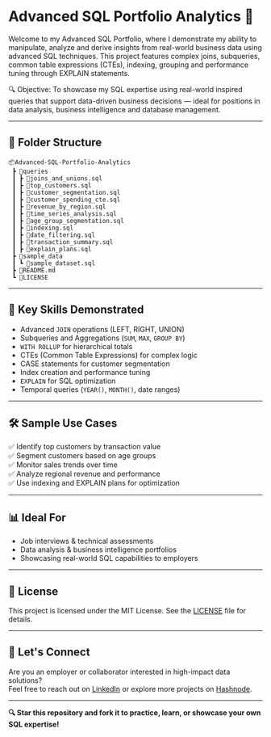 
# Advanced SQL Portfolio Analytics 🚀

Welcome to my Advanced SQL Portfolio, where I demonstrate my ability to manipulate, analyze and derive insights from real-world business data using advanced SQL techniques. This project features complex joins, subqueries, common table expressions (CTEs), indexing, grouping and performance tuning through EXPLAIN statements.

🔍 Objective:
To showcase my SQL expertise using real-world inspired queries that support data-driven business decisions — ideal for positions in data analysis, business intelligence and database management.

---

## 📁 Folder Structure

```
📦Advanced-SQL-Portfolio-Analytics
 ┣ 📂queries
 ┃ ┣ 📄joins_and_unions.sql
 ┃ ┣ 📄top_customers.sql
 ┃ ┣ 📄customer_segmentation.sql
 ┃ ┣ 📄customer_spending_cte.sql
 ┃ ┣ 📄revenue_by_region.sql
 ┃ ┣ 📄time_series_analysis.sql
 ┃ ┣ 📄age_group_segmentation.sql
 ┃ ┣ 📄indexing.sql
 ┃ ┣ 📄date_filtering.sql
 ┃ ┣ 📄transaction_summary.sql
 ┃ ┣ 📄explain_plans.sql
 ┣ 📂sample_data
 ┃ ┗ 📄sample_dataset.sql
 ┣ 📄README.md
 ┗ 📄LICENSE
```

---

## 🧠 Key Skills Demonstrated

- Advanced `JOIN` operations (LEFT, RIGHT, UNION)
- Subqueries and Aggregations (`SUM`, `MAX`, `GROUP BY`)
- `WITH ROLLUP` for hierarchical totals
- CTEs (Common Table Expressions) for complex logic
- CASE statements for customer segmentation
- Index creation and performance tuning
- `EXPLAIN` for SQL optimization
- Temporal queries (`YEAR()`, `MONTH()`, date ranges)

---

## 🛠 Sample Use Cases

✅ Identify top customers by transaction value  
✅ Segment customers based on age groups  
✅ Monitor sales trends over time  
✅ Analyze regional revenue and performance  
✅ Use indexing and EXPLAIN plans for optimization  

---

## 📊 Ideal For

- Job interviews & technical assessments  
- Data analysis & business intelligence portfolios  
- Showcasing real-world SQL capabilities to employers  

---

## 📝 License

This project is licensed under the MIT License. See the [LICENSE](LICENSE) file for details.

---

## 🙌 Let's Connect

Are you an employer or collaborator interested in high-impact data solutions?  
Feel free to reach out on [LinkedIn](https://www.linkedin.com/in/ezekiel-balogun-39a14438) or explore more projects on [Hashnode](https://ezekieldatatech.hashnode.dev).

---

**🔍 Star this repository and fork it to practice, learn, or showcase your own SQL expertise!**
